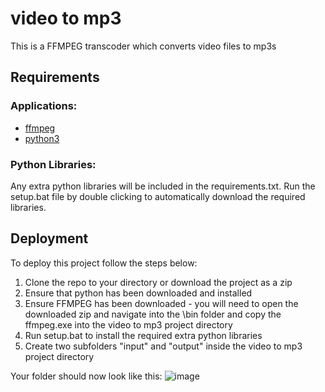 # video to mp3

This is a FFMPEG transcoder which converts video files to mp3s

## Requirements

### Applications:

* [ffmpeg](https://www.gyan.dev/ffmpeg/builds/ffmpeg-release-essentials.zip)
* [python3](https://www.python.org/downloads/release/python-3104/)

### Python Libraries:

Any extra python libraries will be included in the requirements.txt. Run the setup.bat file by double clicking to automatically download the required libraries.

## Deployment

To deploy this project follow the steps below:

1. Clone the repo to your directory or download the project as a zip
1. Ensure that python has been downloaded and installed
1. Ensure FFMPEG has been downloaded - you will need to open the downloaded zip and navigate into the \bin folder and copy the ffmpeg.exe into the video to mp3 project directory
1. Run setup.bat to install the required extra python libraries
1. Create two subfolders "input" and "output" inside the video to mp3 project directory

Your folder should now look like this:
![image](https://drive.google.com/uc?export=view&id=1yFjAmycffYqiwHAF2oG4lno99mvGmdmk)

